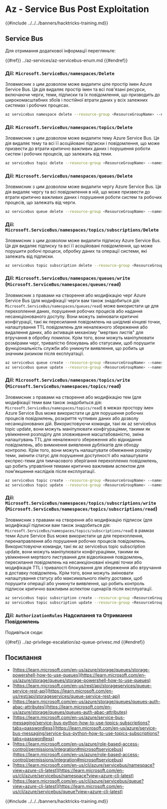 # Az - Service Bus Post Exploitation

{{#include ../../../banners/hacktricks-training.md}}

## Service Bus

Для отримання додаткової інформації перегляньте:

{{#ref}}
../az-services/az-servicebus-enum.md
{{#endref}}

### Дії: `Microsoft.ServiceBus/namespaces/Delete`

Зловмисник з цим дозволом може видалити ціле простір імен Azure Service Bus. Ця дія видаляє простір імен та всі пов'язані ресурси, включаючи черги, теми, підписки та їх повідомлення, що призводить до широкомасштабних збоїв і постійної втрати даних у всіх залежних системах і робочих процесах.
```bash
az servicebus namespace delete --resource-group <ResourceGroupName> --name <NamespaceName>
```
### Дії: `Microsoft.ServiceBus/namespaces/topics/Delete`

Зловмисник з цим дозволом може видалити тему Azure Service Bus. Ця дія видаляє тему та всі її асоційовані підписки і повідомлення, що може призвести до втрати критично важливих даних і порушення роботи систем і робочих процесів, що залежать від теми.
```bash
az servicebus topic delete --resource-group <ResourceGroupName> --namespace-name <NamespaceName> --name <TopicName>
```
### Дії: `Microsoft.ServiceBus/namespaces/queues/Delete`

Зловмисник з цим дозволом може видалити чергу Azure Service Bus. Ця дія видаляє чергу та всі повідомлення в ній, що може призвести до втрати критично важливих даних і порушення роботи систем та робочих процесів, що залежать від черги.
```bash
az servicebus queue delete --resource-group <ResourceGroupName> --namespace-name <NamespaceName> --name <QueueName>
```
### Дії: `Microsoft.ServiceBus/namespaces/topics/subscriptions/Delete`

Зловмисник з цим дозволом може видалити підписку Azure Service Bus. Ця дія видаляє підписку та всі її асоційовані повідомлення, що може порушити робочі процеси, обробку даних та операції системи, які залежать від підписки.
```bash
az servicebus topic subscription delete --resource-group <ResourceGroupName> --namespace-name <NamespaceName> --topic-name <TopicName> --name <SubscriptionName>
```
### Дії: `Microsoft.ServiceBus/namespaces/queues/write` (`Microsoft.ServiceBus/namespaces/queues/read`)

Зловмисник з правами на створення або модифікацію черг Azure Service Bus (для модифікації черги вам також знадобиться дія: `Microsoft.ServiceBus/namespaces/queues/read`) може використати це для перехоплення даних, порушення робочих процесів або надання несанкціонованого доступу. Вони можуть змінювати критичні конфігурації, такі як пересилання повідомлень на шкідливі кінцеві точки, налаштування TTL повідомлень для неналежного збереження або видалення даних, або активація механізму "мертвих листів" для втручання в обробку помилок. Крім того, вони можуть маніпулювати розмірами черг, тривалістю блокувань або статусами, щоб порушити функціональність служби або уникнути виявлення, що робить це значним ризиком після експлуатації.
```bash
az servicebus queue create --resource-group <ResourceGroupName> --namespace-name <NamespaceName> --name <QueueName>
az servicebus queue update --resource-group <ResourceGroupName> --namespace-name <NamespaceName> --name <QueueName>
```
### Дії: `Microsoft.ServiceBus/namespaces/topics/write` (`Microsoft.ServiceBus/namespaces/topics/read`)

Зловмисник з правами на створення або модифікацію тем (для модифікації теми вам також знадобиться дія: `Microsoft.ServiceBus/namespaces/topics/read`) в межах простору імен Azure Service Bus може використати це для порушення робочих процесів повідомлень, розкриття чутливих даних або дозволу несанкціонованих дій. Використовуючи команди, такі як az servicebus topic update, вони можуть маніпулювати конфігураціями, такими як увімкнення розподілу для зловживання масштабованістю, зміна налаштувань TTL для неналежного збереження або відкидання повідомлень, або вимкнення виявлення дублікатів для обходу контролю. Крім того, вони можуть налаштувати обмеження розміру теми, змінити статус для порушення доступності або налаштувати експрес-теми для тимчасового зберігання перехоплених повідомлень, що робить управління темами критично важливим аспектом для пом'якшення наслідків після експлуатації.
```bash
az servicebus topic create --resource-group <ResourceGroupName> --namespace-name <NamespaceName> --name <TopicName>
az servicebus topic update --resource-group <ResourceGroupName> --namespace-name <NamespaceName> --name <TopicName>
```
### Дії: `Microsoft.ServiceBus/namespaces/topics/subscriptions/write` (`Microsoft.ServiceBus/namespaces/topics/subscriptions/read`)

Зловмисник з правами на створення або модифікацію підписок (для модифікації підписки вам також знадобиться дія: `Microsoft.ServiceBus/namespaces/topics/subscriptions/read`) в рамках теми Azure Service Bus може використати це для перехоплення, перенаправлення або порушення робочих процесів повідомлень. Використовуючи команди, такі як az servicebus topic subscription update, вони можуть маніпулювати конфігураціями, такими як увімкнення мертвого листування для відволікання повідомлень, пересилання повідомлень на несанкціоновані кінцеві точки або модифікація TTL і тривалості блокування для збереження або втручання в доставку повідомлень. Крім того, вони можуть змінювати налаштування статусу або максимального ліміту доставки, щоб порушити операції або уникнути виявлення, що робить контроль підписок критично важливим аспектом сценаріїв після експлуатації.
```bash
az servicebus topic subscription create --resource-group <ResourceGroupName> --namespace-name <NamespaceName> --topic-name <TopicName> --name <SubscriptionName>
az servicebus topic subscription update --resource-group <ResourceGroupName> --namespace-name <NamespaceName> --topic-name <TopicName> --name <SubscriptionName>
```
### Дії: `AuthorizationRules` Надсилання та Отримання Повідомлень

Подивіться сюди:

{{#ref}}
../az-privilege-escalation/az-queue-privesc.md
{{#endref}}

## Посилання

- [https://learn.microsoft.com/en-us/azure/storage/queues/storage-powershell-how-to-use-queues](https://learn.microsoft.com/en-us/azure/storage/queues/storage-powershell-how-to-use-queues)
- [https://learn.microsoft.com/en-us/rest/api/storageservices/queue-service-rest-api](https://learn.microsoft.com/en-us/rest/api/storageservices/queue-service-rest-api)
- [https://learn.microsoft.com/en-us/azure/storage/queues/queues-auth-abac-attributes](https://learn.microsoft.com/en-us/azure/storage/queues/queues-auth-abac-attributes)
- [https://learn.microsoft.com/en-us/azure/service-bus-messaging/service-bus-python-how-to-use-topics-subscriptions?tabs=passwordless](https://learn.microsoft.com/en-us/azure/service-bus-messaging/service-bus-python-how-to-use-topics-subscriptions?tabs=passwordless)
- [https://learn.microsoft.com/en-us/azure/role-based-access-control/permissions/integration#microsoftservicebus](https://learn.microsoft.com/en-us/azure/role-based-access-control/permissions/integration#microsoftservicebus)
- [https://learn.microsoft.com/en-us/cli/azure/servicebus/namespace?view=azure-cli-latest](https://learn.microsoft.com/en-us/cli/azure/servicebus/namespace?view=azure-cli-latest)
- [https://learn.microsoft.com/en-us/cli/azure/servicebus/queue?view=azure-cli-latest](https://learn.microsoft.com/en-us/cli/azure/servicebus/queue?view=azure-cli-latest)

{{#include ../../../banners/hacktricks-training.md}}
